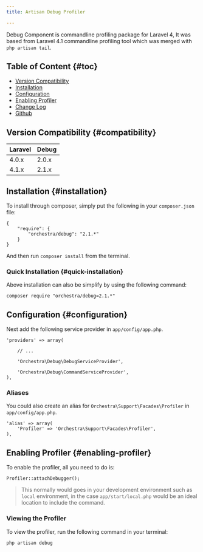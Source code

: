 ```yaml
---
title: Artisan Debug Profiler

---
```


Debug Component is commandline profiling package for Laravel 4, It was based from Laravel 4.1 commandline profiling tool which was merged with `php artisan tail`.

## Table of Content {#toc}

* [Version Compatibility](#compatibility)
* [Installation](#installation)
* [Configuration](#configuration)
* [Enabling Profiler](#enabling-profiler)
* [Change Log]({doc-url}/components/debug/changes#v2-1)
* [Github](https://github.com/orchestral/debug)

## Version Compatibility {#compatibility}

Laravel    | Debug
:----------|:----------
 4.0.x     | 2.0.x
 4.1.x     | 2.1.x

## Installation {#installation}

To install through composer, simply put the following in your `composer.json` file:

	{
		"require": {
			"orchestra/debug": "2.1.*"
		}
	}

And then run `composer install` from the terminal.

### Quick Installation {#quick-installation}

Above installation can also be simplify by using the following command:

	composer require "orchestra/debug=2.1.*"

## Configuration {#configuration}

Next add the following service provider in `app/config/app.php`.

	'providers' => array(

		// ...

		'Orchestra\Debug\DebugServiceProvider',

		'Orchestra\Debug\CommandServiceProvider',
	),

### Aliases

You could also create an alias for `Orchestra\Support\Facades\Profiler` in `app/config/app.php`.

	'alias' => array(
		'Profiler' => 'Orchestra\Support\Facades\Profiler',
	),

## Enabling Profiler {#enabling-profiler}

To enable the profiler, all you need to do is:

	Profiler::attachDebugger();

> This normally would goes in your development environment such as `local` environment, in the case `app/start/local.php` would be an ideal location to include the command.

### Viewing the Profiler

To view the profiler, run the following command in your terminal:

	php artisan debug
